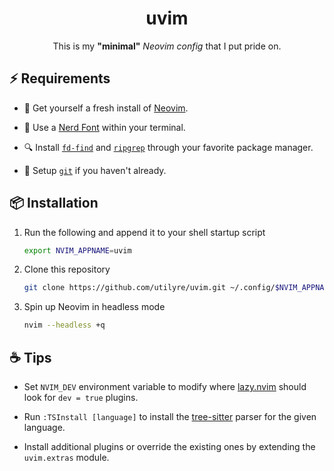 <div align="center">

# uvim

This is my **"minimal"** _Neovim config_ that I put pride on.

</div>

## ⚡ Requirements

-   🍺 Get yourself a fresh install of [Neovim][neovim].

-   🚀 Use a [Nerd Font][nerdfonts] within your terminal.

-   🔍 Install [`fd-find`][fd-find] and [`ripgrep`][ripgrep] through your
    favorite package manager.

-   🐙 Setup [`git`][git-scm] if you haven't already.

## 📦 Installation

1.  Run the following and append it to your shell startup script

    ```bash
    export NVIM_APPNAME=uvim
    ```

2.  Clone this repository

    ```bash
    git clone https://github.com/utilyre/uvim.git ~/.config/$NVIM_APPNAME
    ```

3.  Spin up Neovim in headless mode

    ```bash
    nvim --headless +q
    ```

## ☕ Tips

-   Set `NVIM_DEV` environment variable to modify where [lazy.nvim][lazy.nvim]
    should look for `dev = true` plugins.

-   Run `:TSInstall [language]` to install the [tree-sitter][tree-sitter] parser
    for the given language.

-   Install additional plugins or override the existing ones by extending the
    `uvim.extras` module.

[neovim]: https://neovim.io
[nerdfonts]: https://www.nerdfonts.com
[fd-find]: https://crates.io/crates/fd-find
[ripgrep]: https://crates.io/crates/ripgrep
[git-scm]: https://git-scm.com
[lazy.nvim]: https://github.com/folke/lazy.nvim
[tree-sitter]: https://tree-sitter.github.io
